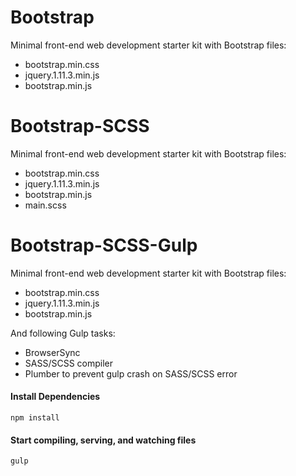 # Bootstrap
Minimal front-end web development starter kit with Bootstrap files:
* bootstrap.min.css
* jquery.1.11.3.min.js
* bootstrap.min.js

# Bootstrap-SCSS
Minimal front-end web development starter kit with Bootstrap files:
* bootstrap.min.css
* jquery.1.11.3.min.js
* bootstrap.min.js
* main.scss

# Bootstrap-SCSS-Gulp
Minimal front-end web development starter kit with Bootstrap files:
* bootstrap.min.css
* jquery.1.11.3.min.js
* bootstrap.min.js

And following Gulp tasks:
* BrowserSync
* SASS/SCSS compiler
* Plumber to prevent gulp crash on SASS/SCSS error

#### Install Dependencies
```
npm install
```

#### Start compiling, serving, and watching files
```
gulp
```
